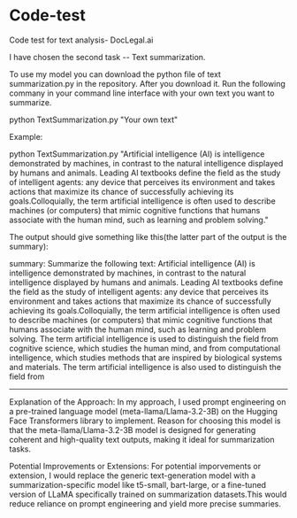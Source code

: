 # Code-test
Code test for text analysis- DocLegal.ai

I have chosen the second task -- Text summarization.

To use my model you can download the python file of text summarization.py in the repository.
After you download it. Run the following commany in your command line interface with your own text you want to summarize.

python TextSummarization.py "Your own text"

Example:

python TextSummarization.py "Artificial intelligence (AI) is intelligence demonstrated by machines, in contrast to the natural intelligence displayed by humans and animals. Leading AI textbooks define the field as the study of intelligent agents: any device that perceives its environment and takes actions that maximize its chance of successfully achieving its goals.Colloquially, the term artificial intelligence is often used to describe machines (or computers) that mimic cognitive functions that humans associate with the human mind, such as learning and problem solving."

The output should give something like this(the latter part of the output is the summary):

summary: Summarize the following text: Artificial intelligence (AI) is intelligence demonstrated by machines, in contrast to the natural intelligence displayed by humans and animals. Leading AI textbooks define the field as the study of intelligent agents: any device that perceives its environment and takes actions that maximize its chance of successfully achieving its goals.Colloquially, the term artificial intelligence is often used to describe machines (or computers) that mimic cognitive functions that humans associate with the human mind, such as learning and problem solving. The term artificial intelligence is used to distinguish the field from cognitive science, which studies the human mind, and from computational intelligence, which studies methods that are inspired by biological systems and materials. The term artificial intelligence is also used to distinguish the field from

________________________________________________________________________________________________________________________

Explanation of the Approach: 
In my approach, I used prompt engineering on a pre-trained language model (meta-llama/Llama-3.2-3B) on the Hugging Face Transformers library to implement. Reason for choosing this model is that the meta-llama/Llama-3.2-3B model is designed for generating coherent and high-quality text outputs, making it ideal for summarization tasks.

Potential Improvements or Extensions:
For potential imporvements or extension, I would replace the generic text-generation model with a summarization-specific model like t5-small, bart-large, or a fine-tuned version of LLaMA specifically trained on summarization datasets.This would reduce reliance on prompt engineering and yield more precise summaries.
